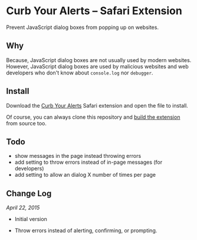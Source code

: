 # Curb Your Alerts – Safari Extension

Prevent JavaScript dialog boxes from popping up on websites.

## Why

Because, JavaScript dialog boxes are not usually used by modern websites. However, JavaScript dialog boxes are used by malicious websites and web developers who don't know about `console.log` nor `debugger`.

## Install

Download the [Curb Your Alerts][1] Safari extension and open the file to install.

Of course, you can always clone this repository and [build the extension][2] from source too.

## Todo

* show messages in the page instead throwing errors
* add setting to throw errors instead of in-page messages (for developers)
* add setting to allow an dialog X number of times per page

## Change Log

*April 22, 2015*

* Initial version
* Throw errors instead of alerting, confirming, or prompting.

  [1]: https://keithws.net/curb-your-alerts/curb-your-alerts.safariextz
  [2]: https://developer.apple.com/library/safari/documentation/Tools/Conceptual/SafariExtensionGuide/UsingExtensionBuilder/UsingExtensionBuilder.html#//apple_ref/doc/uid/TP40009977-CH2-SW1
